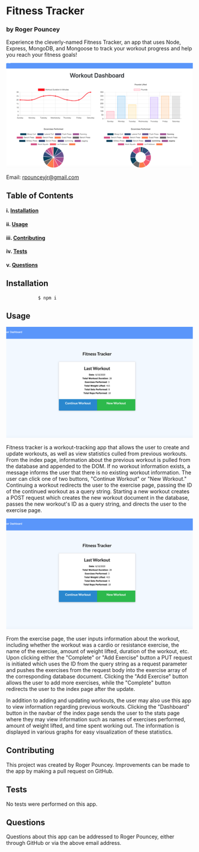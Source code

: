 # Fitness Tracker

### **by Roger Pouncey** 

Experience the cleverly-named Fitness Tracker, an app that uses Node, Express, MongoDB, and Mongoose to track your workout progress and help you reach your fitness goals!

![Workout Tracker Stats](public/images/workout_tracker_top.png)

Email: rpounceyjr@gmail.com

## **Table of Contents** 

#### i. [Installation](#installation)

#### ii. [Usage](#usage)

#### iii. [Contributing](#contributing)

#### iv. [Tests](#tests)

#### v. [Questions](#questions)




## **Installation** <a name="introduction"></a>
 
                $ npm i


## **Usage** <a name="usage"></a>

![Workout Tracker Index](public/images/workout_tracker_middle.png)

Fitness tracker is a workout-tracking app that allows the user to create and update workouts, as well as view statistics culled from previous workouts.  From the index page, information about the previous workout is pulled from the database and appended to the DOM. If no workout information exists, a message informs the user that there is no existing workout information.  The user can click one of two buttons, "Continue Workout" or "New Workout."  Continuing a workout redirects the user to the exercise page, passing the ID of the continued workout as a query string.  Starting a new workout creates a POST request which creates the new workout document in the database, passes the new workout's ID as a query string, and directs the user to the exercise page.

![Workout Tracker Index](public/images/workout_tracker_middle.png)

From the exercise page, the user inputs information about the workout, including whether the workout was a cardio or resistance exercise, the name of the exercise, amount of weight lifted,
duration of the workout, etc.  Upon clicking either the "Complete" or "Add Exercise" button a PUT request is initiated which uses the ID from the query string as a request parameter and pushes the exercises from the request body into the exercise array of the corresponding database document.  Clicking the "Add Exercise" button allows the user to add more exercises, while the "Complete" button redirects the user to the index page after the update.

In addition to adding and updating workouts, the user may also use this app to view information regarding previous workouts.  Clicking the "Dashboard" button in the navbar of the index page sends the user to the stats page where they may view information such as names of exercises performed, amount of weight lifted, and time spent working out.  The information is displayed in various graphs for easy visualization of these statistics.

## **Contributing** <a name="contributing"></a>

This project was created by Roger Pouncey.  Improvements can be made to the app by making a pull request on GitHub.

## **Tests** <a name="tests"></a>

No tests were performed on this app.

## **Questions** <a name="questions"></a>

Questions about this app can be addressed to Roger Pouncey, either through GitHub or via the above email address.